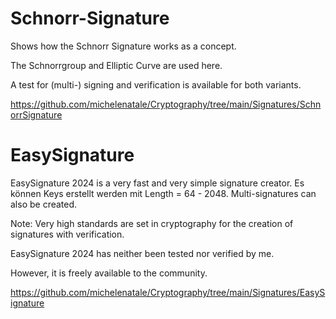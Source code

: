 # Schnorr-Signature

Shows how the Schnorr Signature works as a concept. 

The Schnorrgroup and Elliptic Curve are used here.

A test for (multi-) signing and verification is available for both variants.

https://github.com/michelenatale/Cryptography/tree/main/Signatures/SchnorrSignature

# EasySignature

EasySignature 2024 is a very fast and very simple signature creator. Es können Keys erstellt werden mit Length = 64 - 2048. Multi-signatures can also be created.

Note: Very high standards are set in cryptography for the creation of signatures with verification. 

EasySignature 2024 has neither been tested nor verified by me. 

However, it is freely available to the community.

https://github.com/michelenatale/Cryptography/tree/main/Signatures/EasySignature
